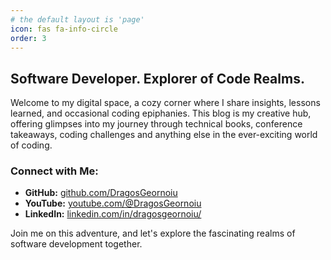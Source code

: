 ```yaml
---
# the default layout is 'page'
icon: fas fa-info-circle
order: 3
---
```


## Software Developer. Explorer of Code Realms.

Welcome to my digital space, a cozy corner where I share insights, lessons learned, and occasional coding epiphanies. This blog is my creative hub, offering glimpses into my journey through technical books, conference takeaways, coding challenges and anything else in the ever-exciting world of coding.

### Connect with Me:
- **GitHub:** [github.com/DragosGeornoiu](https://github.com/DragosGeornoiu)
- **YouTube:** [youtube.com/@DragosGeornoiu](https://www.youtube.com/@DragosGeornoiu)
- **LinkedIn:** [linkedin.com/in/dragosgeornoiu/](https://www.linkedin.com/in/dragosgeornoiu/)

Join me on this adventure, and let's explore the fascinating realms of software development together.
